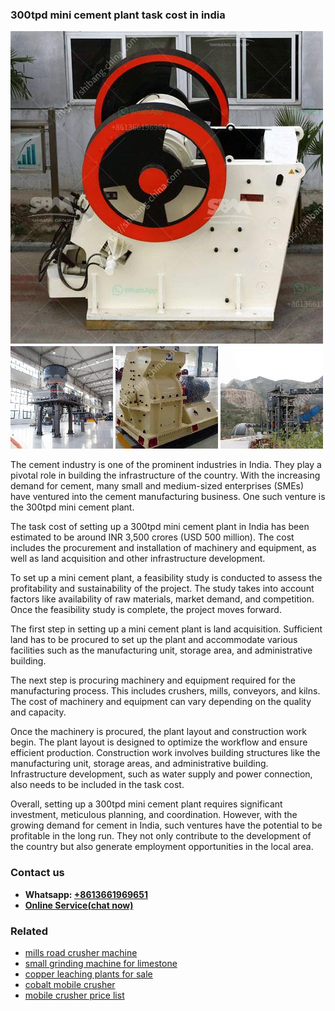 <h3>300tpd mini cement plant task cost in india</h3><img src='1708499157.jpg' alt=''><p>The cement industry is one of the prominent industries in India. They play a pivotal role in building the infrastructure of the country. With the increasing demand for cement, many small and medium-sized enterprises (SMEs) have ventured into the cement manufacturing business. One such venture is the 300tpd mini cement plant.</p><p>The task cost of setting up a 300tpd mini cement plant in India has been estimated to be around INR 3,500 crores (USD 500 million). The cost includes the procurement and installation of machinery and equipment, as well as land acquisition and other infrastructure development. </p><p>To set up a mini cement plant, a feasibility study is conducted to assess the profitability and sustainability of the project. The study takes into account factors like availability of raw materials, market demand, and competition. Once the feasibility study is complete, the project moves forward.</p><p>The first step in setting up a mini cement plant is land acquisition. Sufficient land has to be procured to set up the plant and accommodate various facilities such as the manufacturing unit, storage area, and administrative building.</p><p>The next step is procuring machinery and equipment required for the manufacturing process. This includes crushers, mills, conveyors, and kilns. The cost of machinery and equipment can vary depending on the quality and capacity.</p><p>Once the machinery is procured, the plant layout and construction work begin. The plant layout is designed to optimize the workflow and ensure efficient production. Construction work involves building structures like the manufacturing unit, storage areas, and administrative building. Infrastructure development, such as water supply and power connection, also needs to be included in the task cost.</p><p>Overall, setting up a 300tpd mini cement plant requires significant investment, meticulous planning, and coordination. However, with the growing demand for cement in India, such ventures have the potential to be profitable in the long run. They not only contribute to the development of the country but also generate employment opportunities in the local area.</p><h3>Contact us</h3><ul><li><strong>Whatsapp:&nbsp;<a href="https://wa.me/8613661969651">+8613661969651</a></strong></li><li><a href="https://swt.shibang-china.com/?git&amp;zhl&amp;300tpd mini cement plant task cost in india"><strong>Online Service(chat now)</strong></a></li></ul><h3>Related</h3><ul><li><a href='mills road crusher machine.md'>mills road crusher machine</a></li><li><a href='small grinding machine for limestone.md'>small grinding machine for limestone</a></li><li><a href='copper leaching plants for sale.md'>copper leaching plants for sale</a></li><li><a href='cobalt mobile crusher.md'>cobalt mobile crusher</a></li><li><a href='mobile crusher price list.md'>mobile crusher price list</a></li></ul>